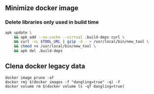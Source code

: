 
## Minimize docker image
### Delete libraries only used in build time
```bash
apk update \
	&& apk add --no-cache --virtual .build-deps curl \
	&& curl -sL $TOOL_URL | gzip -d - > /usr/local/bin/new_tool \
	&& chmod +x /usr/local/bin/new_tool \
	&& apk del .build-deps
```

## Clena docker legacy data
```
docker image prune -af
docker rmi $(docker images -f "dangling=true" -q) -f
docker volume rm $(docker volume ls -qf dangling=true)
```
